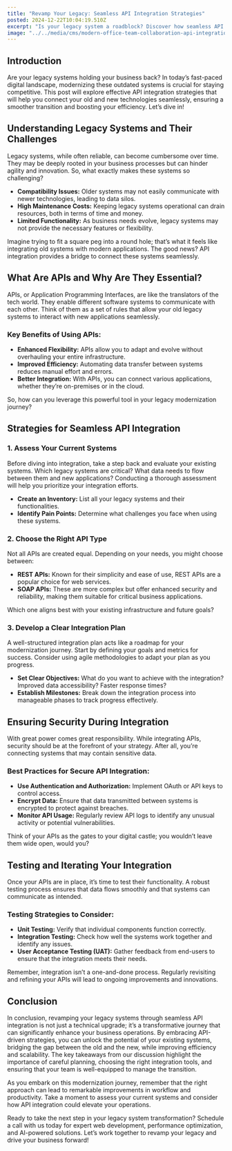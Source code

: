 ```yaml
---
title: "Revamp Your Legacy: Seamless API Integration Strategies"
posted: 2024-12-22T10:04:19.510Z
excerpt: "Is your legacy system a roadblock? Discover how seamless API integration can revitalize your business, bridging the gap between old and new technologies for unmatched efficiency!"
image: "../../media/cms/modern-office-team-collaboration-api-integration.png"
---
```


## Introduction
Are your legacy systems holding your business back? In today’s fast-paced digital landscape, modernizing these outdated systems is crucial for staying competitive. This post will explore effective API integration strategies that will help you connect your old and new technologies seamlessly, ensuring a smoother transition and boosting your efficiency. Let’s dive in!

## Understanding Legacy Systems and Their Challenges
Legacy systems, while often reliable, can become cumbersome over time. They may be deeply rooted in your business processes but can hinder agility and innovation. So, what exactly makes these systems so challenging?

- **Compatibility Issues:** Older systems may not easily communicate with newer technologies, leading to data silos.
- **High Maintenance Costs:** Keeping legacy systems operational can drain resources, both in terms of time and money.
- **Limited Functionality:** As business needs evolve, legacy systems may not provide the necessary features or flexibility.

Imagine trying to fit a square peg into a round hole; that’s what it feels like integrating old systems with modern applications. The good news? API integration provides a bridge to connect these systems seamlessly.

## What Are APIs and Why Are They Essential?
APIs, or Application Programming Interfaces, are like the translators of the tech world. They enable different software systems to communicate with each other. Think of them as a set of rules that allow your old legacy systems to interact with new applications seamlessly.

### Key Benefits of Using APIs:
- **Enhanced Flexibility:** APIs allow you to adapt and evolve without overhauling your entire infrastructure.
- **Improved Efficiency:** Automating data transfer between systems reduces manual effort and errors.
- **Better Integration:** With APIs, you can connect various applications, whether they’re on-premises or in the cloud.

So, how can you leverage this powerful tool in your legacy modernization journey?

## Strategies for Seamless API Integration
### 1. Assess Your Current Systems
Before diving into integration, take a step back and evaluate your existing systems. Which legacy systems are critical? What data needs to flow between them and new applications? Conducting a thorough assessment will help you prioritize your integration efforts.
- **Create an Inventory:** List all your legacy systems and their functionalities.
- **Identify Pain Points:** Determine what challenges you face when using these systems.

### 2. Choose the Right API Type
Not all APIs are created equal. Depending on your needs, you might choose between:
- **REST APIs:** Known for their simplicity and ease of use, REST APIs are a popular choice for web services.
- **SOAP APIs:** These are more complex but offer enhanced security and reliability, making them suitable for critical business applications.

Which one aligns best with your existing infrastructure and future goals?

### 3. Develop a Clear Integration Plan
A well-structured integration plan acts like a roadmap for your modernization journey. Start by defining your goals and metrics for success. Consider using agile methodologies to adapt your plan as you progress.
- **Set Clear Objectives:** What do you want to achieve with the integration? Improved data accessibility? Faster response times?
- **Establish Milestones:** Break down the integration process into manageable phases to track progress effectively.

## Ensuring Security During Integration
With great power comes great responsibility. While integrating APIs, security should be at the forefront of your strategy. After all, you’re connecting systems that may contain sensitive data.

### Best Practices for Secure API Integration:
- **Use Authentication and Authorization:** Implement OAuth or API keys to control access.
- **Encrypt Data:** Ensure that data transmitted between systems is encrypted to protect against breaches.
- **Monitor API Usage:** Regularly review API logs to identify any unusual activity or potential vulnerabilities.

Think of your APIs as the gates to your digital castle; you wouldn’t leave them wide open, would you?

## Testing and Iterating Your Integration
Once your APIs are in place, it’s time to test their functionality. A robust testing process ensures that data flows smoothly and that systems can communicate as intended.

### Testing Strategies to Consider:
- **Unit Testing:** Verify that individual components function correctly.
- **Integration Testing:** Check how well the systems work together and identify any issues.
- **User Acceptance Testing (UAT):** Gather feedback from end-users to ensure that the integration meets their needs.

Remember, integration isn’t a one-and-done process. Regularly revisiting and refining your APIs will lead to ongoing improvements and innovations.

## Conclusion
In conclusion, revamping your legacy systems through seamless API integration is not just a technical upgrade; it’s a transformative journey that can significantly enhance your business operations. By embracing API-driven strategies, you can unlock the potential of your existing systems, bridging the gap between the old and the new, while improving efficiency and scalability. The key takeaways from our discussion highlight the importance of careful planning, choosing the right integration tools, and ensuring that your team is well-equipped to manage the transition.

As you embark on this modernization journey, remember that the right approach can lead to remarkable improvements in workflow and productivity. Take a moment to assess your current systems and consider how API integration could elevate your operations.

Ready to take the next step in your legacy system transformation? Schedule a call with us today for expert web development, performance optimization, and AI-powered solutions. Let’s work together to revamp your legacy and drive your business forward!